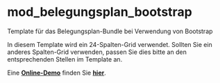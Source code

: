 # mod_belegungsplan_bootstrap

Template für das Belegungsplan-Bundle bei Verwendung von Bootstrap

In diesem Template wird ein 24-Spalten-Grid verwendet. Sollten Sie ein anderes Spalten-Grid verwenden, passen Sie dies bitte an den entsprechenden Stellen im Template an.

Eine [**Online-Demo**](http://www.waldeck-ruegen.de/belegungsplan.html) finden Sie [**hier**](http://www.waldeck-ruegen.de/belegungsplan.html).
